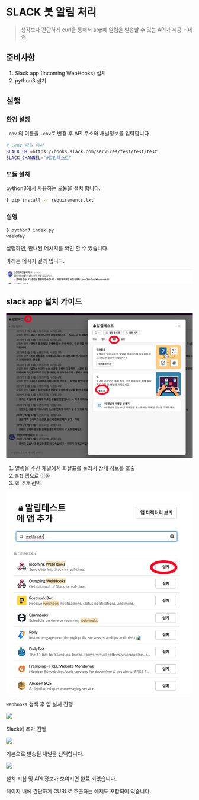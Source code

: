 # SLACK 봇 알림 처리

> 생각보다 간단하게 curl을 통해서 app에 알림을 발송할 수 있는 API가 제공 되네요.

## 준비사항

1. Slack app (Incoming WebHooks) 설치
2. python3 설치

## 실행

### 환경 설정

```_env``` 의 이름을 ```.env```로 변경 후 API 주소와 채널정보를 입력합니다. 

```bash
# .env 파일 예시
SLACK_URL=https://hooks.slack.com/services/test/test/test
SLACK_CHANNEL="#알림테스트"
```

### 모듈 설치

python3에서 사용하는 모듈을 설치 합니다. 

```bash
$ pip install -r requirements.txt
```

### 실행 

```bash
$ python3 index.py
weekday
```

실행하면, 안내된 메시지를 확인 할 수 있습니다. 

아래는 메시지 결과 입니다. 

![](./img/06.messageExample.png)




## slack app 설치 가이드

![](./img/01.addApp.png)

1. 알림을 수신 채널에서 화살표를 눌러서 상세 정보를 호출
2. ```통합``` 탭으로 이동
3. ```앱 추가``` 선택

![](./img/02.installApp.png)


```webhooks``` 검색 후 앱 설치 진행



![](./img/03.install2slack.png)

Slack에 추가 진행

![](./img/04.selectChannel.png)

기본으로 발송될 채널을 선택합니다. 

![](./img/05.settings.png)

설치 지침 및 API 정보가 보여지면 완료 되었습니다. 

페이지 내에 간단하게 CURL로 호출하는 예제도 포함되어 있습니다. 


